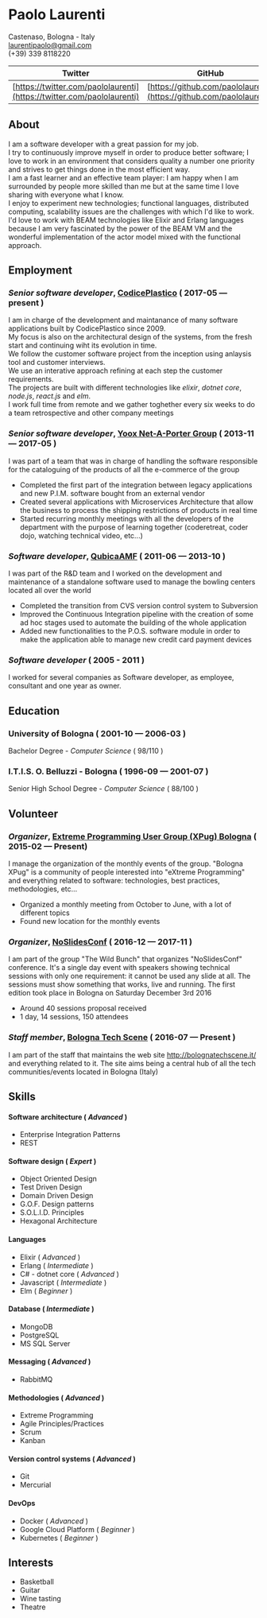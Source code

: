 # Paolo Laurenti

Castenaso, Bologna - Italy   
[laurentipaolo@gmail.com](laurentipaolo@gmail.com)    
(+39) 339 8118220    


Twitter | GitHub | LinkedIn | Stack Overflow |
------------ | ------------- | ------------ | ------------- |
[https://twitter.com/paololaurenti](https://twitter.com/paololaurenti) | [https://github.com/paololaurenti](https://github.com/paololaurenti) | [https://it.linkedin.com/in/laurentipaolo](https://it.linkedin.com/in/laurentipaolo) | [http://stackoverflow.com/story/paololaurenti](http://stackoverflow.com/story/paololaurenti)

## About

I am a software developer with a great passion for my job.    
I try to continuously improve myself in order to produce better software; I love to work in an environment that considers quality a number one priority and strives to get things done in the most efficient way.   
I am a fast learner and an effective team player: I am happy when I am surrounded by people more skilled than me but at the same time I love sharing with everyone what I know.    
I enjoy to experiment new technologies; functional languages, distributed computing, scalability issues are the challenges with which I'd like to work.   
I'd love to work with BEAM technologies like Elixir and Erlang languages because I am very fascinated by the power of the BEAM VM and the wonderful implementation of the actor model mixed with the functional approach.

## Employment

### *Senior software developer*, [CodicePlastico](https://codiceplastico.com) ( 2017-05 — present )

I am in charge of the development and maintanance of many software applications built by CodicePlastico since 2009.  
My focus is also on the architectural design of the systems, from the fresh start and continuing wiht its evolution in time.  
We follow the customer software project from the inception using anlaysis tool and customer interviews.  
We use an interative approach refining at each step the customer requirements.  
The projects are built with different technologies like _elixir_, _dotnet core_, _node.js_, _react.js_ and _elm_.  
I work full time from remote and we gather toghether every six weeks to do a team retrospective and other company meetings

### *Senior software developer*, [Yoox Net-A-Porter Group](http://www.ynap.com) ( 2013-11 — 2017-05 )

I was part of a team that was in charge of handling the software responsible for the cataloguing of the products of all the e-commerce of the group
- Completed the first part of the integration between legacy applications and new P.I.M. software bought from an external vendor
- Created several applications with Microservices Architecture that allow the business to process the shipping restrictions of products in real time
- Started recurring monthly meetings with all the developers of the department with the purpose of learning together (coderetreat, coder dojo, watching technical video, etc...)

### *Software developer*, [QubicaAMF](https://www.qubicaamf.com/) ( 2011-06 — 2013-10 )

I was part of the R&D team and I worked on the development and maintenance of a standalone software used to manage the bowling centers located all over the world
- Completed the transition from CVS version control system to Subversion
- Improved the Continuous Integration pipeline with the creation of some ad hoc stages used to automate the building of the whole application
- Added new functionalities to the P.O.S. software module in order to make the application able to manage new credit card payment devices

### *Software developer* ( 2005 - 2011 )
I worked for several companies as Software developer, as employee, consultant and one year as owner.

## Education

### University of Bologna ( 2001-10 — 2006-03 )
Bachelor Degree - *Computer Science* ( 98/110 )

### I.T.I.S. O. Belluzzi - Bologna ( 1996-09 — 2001-07 )
Senior High School Degree - *Computer Science* ( 88/100 )

## Volunteer

### *Organizer*, [Extreme Programming User Group (XPug) Bologna](http://glokta.biodec.com/cgi-bin/mailman/listinfo/bologna-xpug) ( 2015-02 — Present)

I manage the organization of the monthly events of the group. "Bologna XPug" is a community of people interested into  "eXtreme Programming" and everything related to software: technologies, best practices, methodologies, etc...
- Organized a monthly meeting from October to June, with a lot of different topics
- Found new location for the monthly events

### *Organizer*, [NoSlidesConf](http://www.noslidesconf.net/) ( 2016-12 — 2017-11 )

I am part of the group "The Wild Bunch" that organizes "NoSlidesConf" conference. It's a single day event with speakers showing technical sessions with only one requirement: it cannot be used any slide at all. The sessions must show something that works, live and running. The first edition took place in Bologna on Saturday December 3rd 2016
- Around 40 sessions proposal received
- 1 day, 14 sessions, 150 attendees

### *Staff member*, [Bologna Tech Scene](http://bolognatechscene.it/) ( 2016-07 — Present )

I am part of the staff that maintains the web site http://bolognatechscene.it/ and everything related to it. The site aims being a central hub of all the tech communities/events located in Bologna (Italy)

## Skills

#### Software architecture ( *Advanced* )
- Enterprise Integration Patterns
- REST

#### Software design ( *Expert* )
- Object Oriented Design
- Test Driven Design
- Domain Driven Design
- G.O.F. Design patterns
- S.O.L.I.D. Principles
- Hexagonal Architecture

#### Languages 
- Elixir ( *Advanced* )
- Erlang ( *Intermediate* )
- C# - dotnet core ( *Advanced* )
- Javascript ( *Intermediate* )
- Elm ( *Beginner* )

#### Database ( *Intermediate* )
- MongoDB
- PostgreSQL
- MS SQL Server

#### Messaging ( *Advanced* )
- RabbitMQ

#### Methodologies ( *Advanced* )
- Extreme Programming
- Agile Principles/Practices
- Scrum
- Kanban

#### Version control systems ( *Advanced* )
- Git
- Mercurial

#### DevOps
- Docker ( *Advanced* )
- Google Cloud Platform ( *Beginner* )
- Kubernetes ( *Beginner* )

## Interests

- Basketball
- Guitar
- Wine tasting
- Theatre
